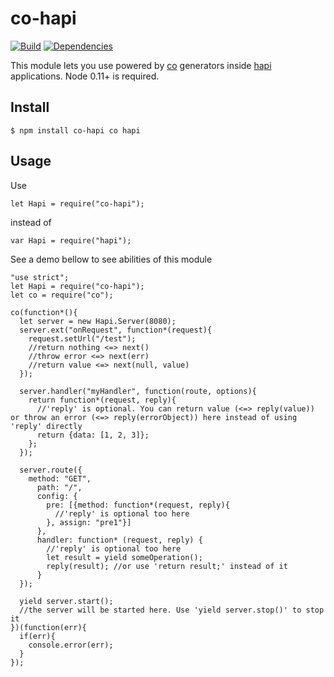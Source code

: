 # co-hapi

[![Build](https://travis-ci.org/avbel/co-hapi.png)](https://travis-ci.org/avbel/co-hapi)
[![Dependencies](https://david-dm.org/avbel/co-hapi.png)](https://david-dm.org/avbel/co-hapi)


This module lets you use powered by [co](https://github.com/visionmedia/co) generators inside [hapi](http://hapijs.com/) applications. Node 0.11+ is required.


## Install

    $ npm install co-hapi co hapi

## Usage

Use

```
let Hapi = require("co-hapi");
```

instead of

```
var Hapi = require("hapi");
```

See a demo bellow to see abilities of this module

```
"use strict";
let Hapi = require("co-hapi");
let co = require("co");

co(function*(){
  let server = new Hapi.Server(8080);
  server.ext("onRequest", function*(request){
    request.setUrl("/test");
    //return nothing <=> next()
    //throw error <=> next(err)
    //return value <=> next(null, value)
  });

  server.handler("myHandler", function(route, options){
    return function*(request, reply){
      //'reply' is optional. You can return value (<=> reply(value)) or throw an error (<=> reply(errorObject)) here instead of using 'reply' directly
      return {data: [1, 2, 3]};
    };
  });

  server.route({
    method: "GET",
      path: "/",
      config: {
        pre: [{method: function*(request, reply){
          //'reply' is optional too here
        }, assign: "pre1"}]
      },
      handler: function* (request, reply) {
        //'reply' is optional too here
        let result = yield someOperation();
        reply(result); //or use 'return result;' instead of it
      }
  });

  yield server.start();
  //the server will be started here. Use 'yield server.stop()' to stop it
})(function(err){
  if(err){
    console.error(err);
  }
});


```